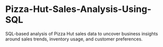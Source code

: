 # Pizza-Hut-Sales-Analysis-Using-SQL
SQL-based analysis of Pizza Hut sales data to uncover business insights around sales trends, inventory usage, and customer preferences.
